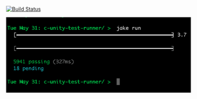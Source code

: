 [![Build Status](https://travis-ci.org/mjago/c-unity-test-runner.svg?branch=master)](https://travis-ci.org/mjago/c-unity-test-runner)

![compile image](https://raw.githubusercontent.com/mjago/c-unity-test-runner/master/jake.png)
